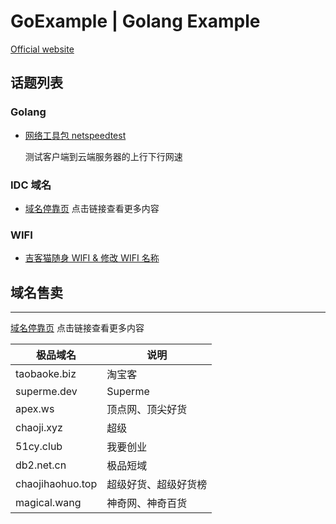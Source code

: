 # GoExample | Golang Example

[Official website](https://goexample.net)

## 话题列表

### Golang

- [网络工具包 netspeedtest](https://github.com/daliyo/netspeedtest)

  测试客户端到云端服务器的上行下行网速

### IDC 域名

- [域名停靠页](topic/domain/parking.md) 点击链接查看更多内容

### WIFI

- [吉客猫随身 WIFI & 修改 WIFI 名称](topic/wifi/GlocalMe.md)

## 域名售卖

---

[域名停靠页](topic/domain/parking.md) 点击链接查看更多内容

| 极品域名         | 说明                 |
| ---------------- | -------------------- |
| taobaoke.biz     | 淘宝客               |
| superme.dev      | Superme              |
| apex.ws          | 顶点网、顶尖好货     |
| chaoji.xyz       | 超级                 |
| 51cy.club        | 我要创业             |
| db2.net.cn       | 极品短域             |
| chaojihaohuo.top | 超级好货、超级好货榜 |
| magical.wang     | 神奇网、神奇百货     |
